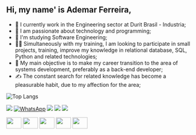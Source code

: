## Hi, my name' is Ademar Ferreira,

- 💼 I currently work in the Engineering sector at Durit Brasil - Industria;
- 🖤 I am passionate about technology and programming;
- 📘 I'm studying Software Engineering;
- 👨‍💻 Simultaneously with my training, I am looking to participate in small projects, training, improve my knowledge in relational database, SQL, Python and related technologies;
- 🚀 My main objective is to make my career transition to the area of systems development, preferably as a back-end developer;
- ✍ The constant search for related knowledge has become a pleasurable habit, due to my affection for the area;

![Top Langs](https://github-readme-stats.vercel.app/api/top-langs/?username=ademarfs)

<a href="https://www.linkedin.com/in/ademarfs" target="_blank"><img src="https://img.shields.io/badge/-LinkedIn-%230077B5?style=for-the-badge&logo=linkedin&logoColor=white" target="_blank"></a>
<a href="https://api.whatsapp.com/send?phone=5571992415136" target="_blank"><img src="https://img.shields.io/badge/-WhatsApp-%2325D366?style=for-the-badge&logo=whatsapp&logoColor=white" alt="WhatsApp"></a>
<a href="https://instagram.com/ademarfs" target="_blank"><img src="https://img.shields.io/badge/-Instagram-%23E4405F?style=for-the-badge&logo=instagram&logoColor=white" target="_blank"></a> 
<a href = "mailto:ademar.filho69@gmail.com"><img src="https://img.shields.io/badge/-Gmail-%23333?style=for-the-badge&logo=gmail&logoColor=white" target="_blank"></a>
<a href="https://discord.gg/ademarfs" target="_blank"><img src="https://img.shields.io/badge/Discord-7289DA?style=for-the-badge&logo=discord&logoColor=white" target="_blank"></a>

<div style="display: inline_block">
  <img height='30' width='40' src="https://cdn.jsdelivr.net/gh/devicons/devicon/icons/python/python-original.svg" />
  <img height='30' width='40' src="https://cdn.jsdelivr.net/gh/devicons/devicon/icons/mysql/mysql-original-wordmark.svg" />
  <img height='30' width='40' src="https://cdn.jsdelivr.net/gh/devicons/devicon/icons/jupyter/jupyter-original-wordmark.svg" />
  <img height='30' width='40' src="https://cdn.jsdelivr.net/gh/devicons/devicon/icons/html5/html5-original.svg" />
  <img height='30' width='40' src="https://cdn.jsdelivr.net/gh/devicons/devicon/icons/css3/css3-original.svg" />
</div>
          
          
